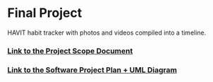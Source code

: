 # Final Project

HAVIT habit tracker with photos and videos compiled into a timeline.

### [Link to the Project Scope Document](https://lynjeong.notion.site/Scope-Statement-2fb256b59bff4f749568277d656a9580)
### [Link to the Software Project Plan + UML Diagram](https://lynjeong.notion.site/Software-Project-Plan-3a25cd6001224308a9ca8408c7de8aa2)
